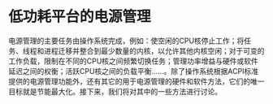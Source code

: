 # 低功耗平台的电源管理
电源管理的主要任务由操作系统完成，例如：使空闲的CPU核停止工作；将任务、线程和进程迁移并整合到最少数量的内核，以允许其他内核空闲；对于可变的工作负载，限制在不同的CPU核之间频繁切换任务；管理功率增益与硬件或软件延迟之间的权衡；活跃CPU核之间的负载平衡……。除了操作系统根据ACPI标准提供的电源管理功能外，还有其它的用于电源管理的硬件和软件方法，它们的唯一目标就是节能最大化。接下来，我们将对其中的一些方法进行讨论。

